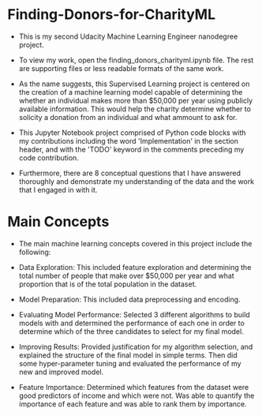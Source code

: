 # Finding-Donors-for-CharityML
- This is my second Udacity Machine Learning Engineer nanodegree project.

- To view my work, open the finding_donors_charityml.ipynb file. The rest are supporting files or less readable formats of the same work.

- As the name suggests, this Supervised Learning project is centered on the creation of a machine learning model capable of determining the whether an individual makes more than $50,000 per year using publicly available information. This would help the charity determine whether to solicity a donation from an individual and what ammount to ask for.

- This Jupyter Notebook project comprised of Python code blocks with my contributions including the word 'Implementation' in the section header, and with the 'TODO' keyword in the comments preceding my code contribution. 

- Furthermore, there are 8 conceptual questions that I have answered thoroughly and demonstrate my understanding of the data and the work that I engaged in with it.

# Main Concepts
- The main machine learning concepts covered in this project include the following:

- Data Exploration: This included feature exploration and determining the total number of people that make over $50,000 per year and what proportion that is of the total population in the dataset. 
- Model Preparation: This included data preprocessing and encoding.
- Evaluating Model Performance: Selected 3 different algorithms to build models with and determined the performance of each one in order to determine which of the three candidates to select for my final model.
- Improving Results: Provided justification for my algorithm selection, and explained the structure of the final model in simple terms. Then did some hyper-parameter tuning and evaluated the performance of my new and improved model.
- Feature Importance: Determined which features from the dataset were good predictors of income and which were not. Was able to quantify the importance of each feature and was able to rank them by importance.
